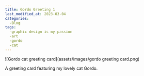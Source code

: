 ```yaml
---
title: Gordo Greeting 1
last_modified_at: 2023-03-04
categories:
  -Blog
tags:
  -graphic design is my passion
  -art
  -gordo
  -cat
---
```

![Gordo cat greeting card](assets/images/gordo greeting card.png)

A greeting card featuring my lovely cat Gordo.
